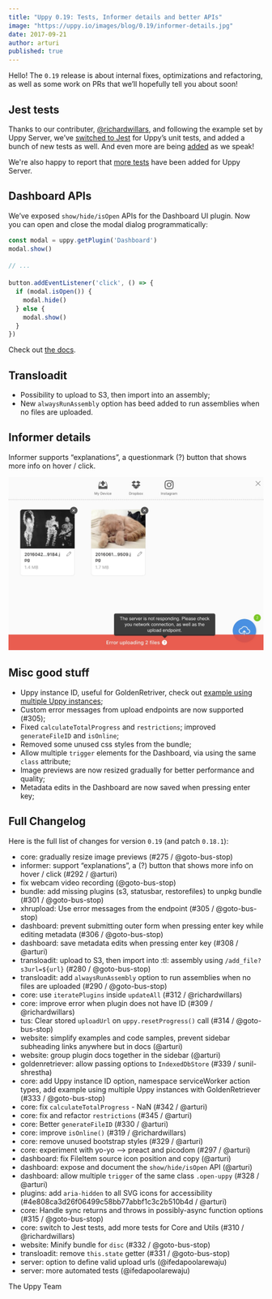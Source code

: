 ```yaml
---
title: "Uppy 0.19: Tests, Informer details and better APIs"
image: "https://uppy.io/images/blog/0.19/informer-details.jpg"
date: 2017-09-21
author: arturi
published: true
---
```


Hello! The `0.19` release is about internal fixes, optimizations and refactoring, as well as some work on PRs that we’ll hopefully tell you about soon!

## Jest tests

Thanks to our contributer, [@richardwillars](https://github.com/richardwillars), and following the example set by Uppy Server, we’ve [switched to Jest](https://github.com/transloadit/uppy/pull/310) for Uppy’s unit tests, and added a bunch of new tests as well. And even more are being [added](https://github.com/transloadit/uppy/pull/346) as we speak!

We're also happy to report that [more tests](https://github.com/transloadit/uppy-server/compare/3341a9592d0723fd9b58ec77d8c762f20b434704...d3c6f5b409d08f588d1704b77181e5c0342ca322) have been added for Uppy Server.

## Dashboard APIs

We’ve exposed `show/hide/isOpen` APIs for the Dashboard UI plugin. Now you can open and close the modal dialog programmatically:

```js
const modal = uppy.getPlugin('Dashboard')
modal.show()

// ...

button.addEventListener('click', () => {
  if (modal.isOpen()) {
    modal.hide()
  } else {
    modal.show()
  }
})
```

Check out [the docs](https://uppy.io/docs/dashboard/#Methods).

<!--more-->

## Transloadit

*   Possibility to upload to S3, then import into an assembly;
*   New `alwaysRunAssembly` option has beed added to run assemblies when no files are uploaded.

## Informer details

Informer supports “explanations”, a questionmark (?) button that shows more info on hover / click.

<img class="border" src="/images/blog/0.19/informer-details.jpg">

## Misc good stuff

*   Uppy instance ID, useful for GoldenRetriver, check out [example using multiple Uppy instances](https://github.com/transloadit/uppy/tree/master/examples/multiple-instances);
*   Custom error messages from upload endpoints are now supported (#305);
*   Fixed `calculateTotalProgress` and `restrictions`; improved `generateFileID` and `isOnline`;
*   Removed some unused css styles from the bundle;
*   Allow multiple `trigger` elements for the Dashboard, via using the same `class` attribute;
*   Image previews are now resized gradually for better performance and quality;
*   Metadata edits in the Dashboard are now saved when pressing enter key;

## Full Changelog

Here is the full list of changes for version `0.19` (and patch `0.18.1`):

*   core: gradually resize image previews (#275 / @goto-bus-stop)
*   informer: support “explanations”, a (?) button that shows more info on hover / click (#292 / @arturi)
*   fix webcam video recording (@goto-bus-stop)
*   bundle: add missing plugins (s3, statusbar, restorefiles) to unpkg bundle (#301 / @goto-bus-stop)
*   xhrupload: Use error messages from the endpoint (#305 / @goto-bus-stop)
*   dashboard: prevent submitting outer form when pressing enter key while editing metadata (#306 / @goto-bus-stop)
*   dashboard: save metadata edits when pressing enter key (#308 / @arturi)
*   transloadit: upload to S3, then import into :tl: assembly using `/add_file?s3url=${url}` (#280 / @goto-bus-stop)
*   transloadit: add `alwaysRunAssembly` option to run assemblies when no files are uploaded (#290 / @goto-bus-stop)
*   core: use `iteratePlugins` inside `updateAll` (#312 / @richardwillars)
*   core: improve error when plugin does not have ID (#309 / @richardwillars)
*   tus: Clear stored `uploadUrl` on `uppy.resetProgress()` call (#314 / @goto-bus-stop)
*   website: simplify examples and code samples, prevent sidebar subheading links anywhere but in docs (@arturi)
*   website: group plugin docs together in the sidebar (@arturi)
*   goldenretriever: allow passing options to `IndexedDbStore` (#339 / sunil-shrestha)
*   core: add Uppy instance ID option, namespace serviceWorker action types, add example using multiple Uppy instances with GoldenRetriever (#333 / @goto-bus-stop)
*   core: fix `calculateTotalProgress` - NaN (#342 / @arturi)
*   core: fix and refactor `restrictions` (#345 / @arturi)
*   core: Better `generateFileID` (#330 / @arturi)
*   core: improve `isOnline()` (#319 / @richardwillars)
*   core: remove unused bootstrap styles (#329 / @arturi)
*   core: experiment with yo-yo --> preact and picodom (#297 / @arturi)
*   dashboard: fix FileItem source icon position and copy (@arturi)
*   dashboard: expose and document the `show/hide/isOpen` API (@arturi)
*   dashboard: allow multiple `trigger` of the same class `.open-uppy` (#328 / @arturi)
*   plugins: add `aria-hidden` to all SVG icons for accessibility (#4e808ca3d26f06499c58bb77abbf1c3c2b510b4d / @arturi)
*   core: Handle sync returns and throws in possibly-async function options (#315 / @goto-bus-stop)
*   core: switch to Jest tests, add more tests for Core and Utils (#310 / @richardwillars)
*   website: Minify bundle for `disc` (#332 / @goto-bus-stop)
*   transloadit: remove `this.state` getter (#331 / @goto-bus-stop)
*   server: option to define valid upload urls (@ifedapoolarewaju)
*   server: more automated tests (@ifedapoolarewaju)

The Uppy Team
